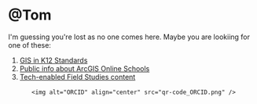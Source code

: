 # @Tom

I'm guessing you're lost as no one comes here. Maybe you are lookiing for one of these:

<ol>
  <LI><a href="https://trbaker.github.io/GIStandards">GIS in K12 Standards</a>
    <LI><a href="ADI">Public info about ArcGIS Online Schools
      <LI><a href="https://github.com/trbaker/TEFS_IOT">Tech-enabled Field Studies content</a>
  
  <ol>

    <img alt="ORCID" align="center" src="qr-code_ORCID.png" />
